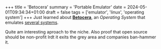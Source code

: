 +++
title = 'Betocera'
summary = 'Portable Emulator'
date = 2024-05-01T09:34:34+01:00
draft = false
tags = ['emulator', 'linux', 'operating system']
+++
Just learned about [**Betocera**](https://batocera.org/), an *Operating System* that emulates [several systems](https://wiki.batocera.org/systems).

Quite am interesting aproach to the niche. Also proof that open source should be non-profit lrdt it exits the grey area and companies ban-hammer it.
